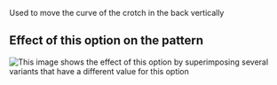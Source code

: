 Used to move the curve of the crotch in the back vertically

## Effect of this option on the pattern

![This image shows the effect of this option by superimposing several variants that have a different value for this option](waralee\_crotchfactorbackver\_sample.svg "Effect of this option on the pattern")
